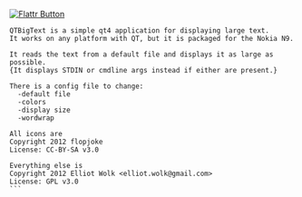 [![Flattr Button](http://api.flattr.com/button/button-static-50x60.png "Flattr This!")](https://flattr.com/thing/915132 "QTBigText")
````
QTBigText is a simple qt4 application for displaying large text.
It works on any platform with QT, but it is packaged for the Nokia N9.

It reads the text from a default file and displays it as large as possible.
{It displays STDIN or cmdline args instead if either are present.}

There is a config file to change:
  -default file
  -colors
  -display size
  -wordwrap

All icons are
Copyright 2012 flopjoke
License: CC-BY-SA v3.0

Everything else is
Copyright 2012 Elliot Wolk <elliot.wolk@gmail.com>
License: GPL v3.0
```

